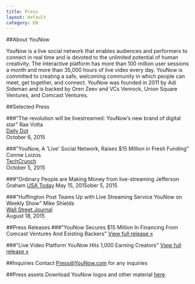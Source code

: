 ```yaml
---
title: Press
layout: default
category: EN
---
```

##About YouNow

YouNow is a live social network that enables audiences and performers to connect in real time and is devoted to the unlimited potential of human creativity. The interactive platform has more than 100 million user sessions a month and more than 35,000 hours of live video every day. YouNow is committed to creating a safe, welcoming community in which people can meet, get together, and connect. YouNow was founded in 2011 by Adi Sideman and is backed by Oren Zeev and VCs Venrock, Union Square Ventures, and Comcast Ventures. 


##Selected Press

###"The revolution will be livestreamed: YouNow’s new brand of digital star"
Rae Votta  
[Daily Dot](http://www.dailydot.com/entertainment/younow-livestreaming-platform/)  
October 6, 2015  

###"YouNow, A 'Live' Social Network, Raises $15 Million in Fresh Funding"
Connie Loizos   
[TechCrunch](http://techcrunch.com/2015/10/05/younow-a-live-social-network-raises-15-million-in-fresh-funding/)  
October 5, 2015

###"Ordinary People are Making Money from live-streaming
Jefferson Graham
[USA Today](http://www.usatoday.com/story/tech/2015/05/14/teens-flock-to-younow/27321135/)
May 15, 2015ober 5, 2015

###"Huffington Post Teams Up with Live Streaming Service YouNow on Weekly Show"
Mike Shields   
[Wall Street Journal](http://blogs.wsj.com/cmo/2015/08/18/huffington-post-teams-up-with-live-streaming-service-younow-on-weekly-show/)  
August 18, 2015
 
 

##Press Releases
###"YouNow Secures $15 Million In Financing From Comcast Ventures And Existing Backers"
[View full release &raquo;](http://www.prnewswire.com/news-releases/younow-secures-15-million-in-financing-from-comcast-ventures-and-existing-backers-300153842.html)

###"Live Video Platform YouNow Hits 1,000 Earning Creators"
[View full release &raquo;](http://www.prnewswire.com/news-releases/live-video-platform-younow-hits-1000-earning-creators-300115324.html)

##Inquiries
Contact [Press@YouNow.com](mailto:Press@YouNow.com) for any inquiries


##Press assets
Download YouNow logos and other material [here](https://younowinc.box.com/s/r24zbpn3sg2etcljqi6eaop53opyj80p).


